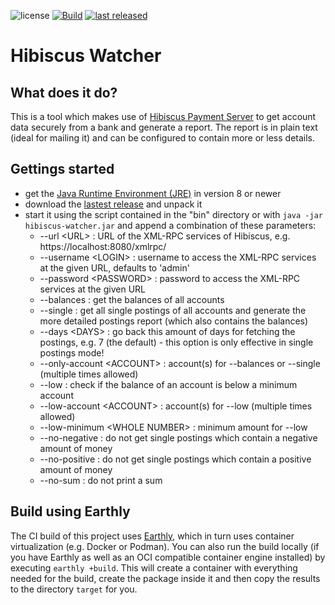 ![license](https://img.shields.io/github/license/mathisdt/hibiscus-watcher.svg?style=flat) [![Build](https://github.com/mathisdt/hibiscus-watcher/actions/workflows/build.yaml/badge.svg)](https://github.com/mathisdt/hibiscus-watcher/actions) [![last released](https://img.shields.io/github/release-date/mathisdt/hibiscus-watcher.svg?label=last%20released&style=flat)](https://github.com/mathisdt/hibiscus-watcher/releases)

# Hibiscus Watcher

## What does it do?

This is a tool which makes use of [Hibiscus Payment Server](https://www.willuhn.de/products/hibiscus-server/)
to get account data securely from a bank and generate a report. The report is in plain text
(ideal for mailing it) and can be configured to contain more or less details.

## Gettings started

* get the [Java Runtime Environment (JRE)](http://java.com/) in version 8 or newer
* download the [lastest release](https://github.com/mathisdt/hibiscus-watcher/releases/latest)
  and unpack it
* start it using the script contained in the "bin" directory or with `java -jar hibiscus-watcher.jar`
  and append a combination of these parameters:
  * --url \<URL\>                  : URL of the XML-RPC services of Hibiscus, e.g. https://localhost:8080/xmlrpc/
  * --username \<LOGIN\>           : username to access the XML-RPC services at the given URL, defaults to 'admin'
  * --password \<PASSWORD\>        : password to access the XML-RPC services at the given URL
  * --balances                     : get the balances of all accounts
  * --single                       : get all single postings of all accounts and generate the more detailed postings report (which also contains the balances)
  * --days \<DAYS\>                : go back this amount of days for fetching the postings, e.g. 7 (the default) - this option is only effective in single postings mode!
  * --only-account \<ACCOUNT\>     : account(s) for --balances or --single (multiple times allowed)
  * --low                          : check if the balance of an account is below a minimum account
  * --low-account \<ACCOUNT\>      : account(s) for --low (multiple times allowed)
  * --low-minimum \<WHOLE NUMBER\> : minimum amount for --low
  * --no-negative                  : do not get single postings which contain a negative amount of money
  * --no-positive                  : do not get single postings which contain a positive amount of money
  * --no-sum                       : do not print a sum

## Build using Earthly

The CI build of this project uses [Earthly](https://docs.earthly.dev/), which in turn uses
container virtualization (e.g. Docker or Podman). You can also run the build locally (if you
have Earthly as well as an OCI compatible container engine installed) by executing
`earthly +build`. This will create a container with everything needed for the build,
create the package inside it and then copy the results to the directory `target` for you.

